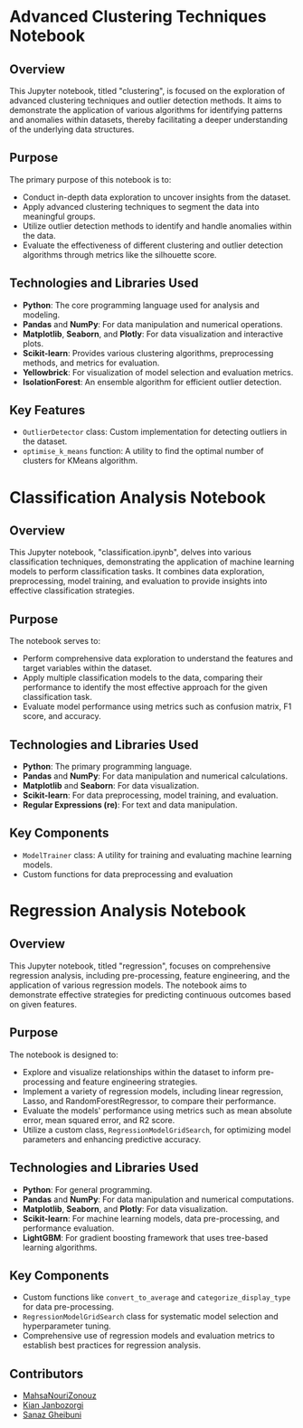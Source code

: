 # Advanced Clustering Techniques Notebook

## Overview

This Jupyter notebook, titled "clustering", is focused on the exploration of advanced clustering techniques and outlier detection methods. It aims to demonstrate the application of various algorithms for identifying patterns and anomalies within datasets, thereby facilitating a deeper understanding of the underlying data structures.

## Purpose

The primary purpose of this notebook is to:

- Conduct in-depth data exploration to uncover insights from the dataset.
- Apply advanced clustering techniques to segment the data into meaningful groups.
- Utilize outlier detection methods to identify and handle anomalies within the data.
- Evaluate the effectiveness of different clustering and outlier detection algorithms through metrics like the silhouette score.

## Technologies and Libraries Used

- **Python**: The core programming language used for analysis and modeling.
- **Pandas** and **NumPy**: For data manipulation and numerical operations.
- **Matplotlib**, **Seaborn**, and **Plotly**: For data visualization and interactive plots.
- **Scikit-learn**: Provides various clustering algorithms, preprocessing methods, and metrics for evaluation.
- **Yellowbrick**: For visualization of model selection and evaluation metrics.
- **IsolationForest**: An ensemble algorithm for efficient outlier detection.

## Key Features

- `OutlierDetector` class: Custom implementation for detecting outliers in the dataset.
- `optimise_k_means` function: A utility to find the optimal number of clusters for KMeans algorithm.

# Classification Analysis Notebook

## Overview

This Jupyter notebook, "classification.ipynb", delves into various classification techniques, demonstrating the application of machine learning models to perform classification tasks. It combines data exploration, preprocessing, model training, and evaluation to provide insights into effective classification strategies.

## Purpose

The notebook serves to:
- Perform comprehensive data exploration to understand the features and target variables within the dataset.
- Apply multiple classification models to the data, comparing their performance to identify the most effective approach for the given classification task.
- Evaluate model performance using metrics such as confusion matrix, F1 score, and accuracy.

## Technologies and Libraries Used

- **Python**: The primary programming language.
- **Pandas** and **NumPy**: For data manipulation and numerical calculations.
- **Matplotlib** and **Seaborn**: For data visualization.
- **Scikit-learn**: For data preprocessing, model training, and evaluation.
- **Regular Expressions (re)**: For text and data manipulation.

## Key Components

- `ModelTrainer` class: A utility for training and evaluating machine learning models.
- Custom functions for data preprocessing and evaluation

# Regression Analysis Notebook

## Overview

This Jupyter notebook, titled "regression", focuses on comprehensive regression analysis, including pre-processing, feature engineering, and the application of various regression models. The notebook aims to demonstrate effective strategies for predicting continuous outcomes based on given features.

## Purpose

The notebook is designed to:
- Explore and visualize relationships within the dataset to inform pre-processing and feature engineering strategies.
- Implement a variety of regression models, including linear regression, Lasso, and RandomForestRegressor, to compare their performance.
- Evaluate the models' performance using metrics such as mean absolute error, mean squared error, and R2 score.
- Utilize a custom class, `RegressionModelGridSearch`, for optimizing model parameters and enhancing predictive accuracy.

## Technologies and Libraries Used

- **Python**: For general programming.
- **Pandas** and **NumPy**: For data manipulation and numerical computations.
- **Matplotlib**, **Seaborn**, and **Plotly**: For data visualization.
- **Scikit-learn**: For machine learning models, data pre-processing, and performance evaluation.
- **LightGBM**: For gradient boosting framework that uses tree-based learning algorithms.

## Key Components

- Custom functions like `convert_to_average` and `categorize_display_type` for data pre-processing.
- `RegressionModelGridSearch` class for systematic model selection and hyperparameter tuning.
- Comprehensive use of regression models and evaluation metrics to establish best practices for regression analysis.

## Contributors

- [MahsaNouriZonouz](https://github.com/MahsaNouriZonouz)
- [Kian Janbozorgi](https://github.com/KianJanbozorgi)
- [Sanaz Gheibuni](https://github.com/sanaazz)
